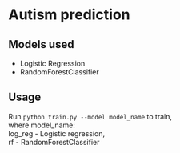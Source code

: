 # Autism prediction

## Models used
* Logistic Regression
* RandomForestClassifier

## Usage
Run `python train.py --model model_name` to train,  
where model_name:  
  log_reg - Logistic regression,  
  rf - RandomForestClassifier
